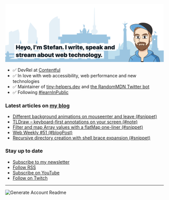<img alt="Heyo, I'm Stefan. I write and speak about web technology." src="https://raw.githubusercontent.com/stefanjudis/stefanjudis/main/screenshot.png">

- ✅ DevRel at [Contentful](https://www.contentful.com)
- ✅ In love with web accessibility, web performance and new technologies
- ✅ Maintainer of [tiny-helpers.dev](https://tiny-helpers.dev) and [the RandomMDN Twitter bot](https://twitter.com/randomMDN)
- ✅ Following [#learnInPublic](https://www.stefanjudis.com/today-i-learned/)
### Latest articles on [my blog](https://www.stefanjudis.com)

<!-- BLOG-POST-LIST:START -->
- [Different background animations on mouseenter and leave &lpar;#snippet&rpar;](https://www.stefanjudis.com/snippets/different-background-animations-on-mouseenter-and-leave/)
- [TLDraw – keyboard-first annotations on your screen &lpar;#note&rpar;](https://www.stefanjudis.com/notes/tldraw-keyboard-first-annotations-on-your-screen/)
- [Filter and map Array values with a flatMap one-liner &lpar;#snippet&rpar;](https://www.stefanjudis.com/snippets/filter-and-map-array-values-with-a-flatmap-one-liner/)
- [Web Weekly #51 &lpar;#blogPost&rpar;](https://www.stefanjudis.com/blog/web-weekly-51/)
- [Recursive directory creation with shell brace expansion &lpar;#snippet&rpar;](https://www.stefanjudis.com/snippets/recursive-directory-creation-with-shell-brace-expansion/)
<!-- BLOG-POST-LIST:END -->

### Stay up to date

- [Subscribe to my newsletter](https://www.stefanjudis.com/newsletter/)
- [Follow RSS](https://www.stefanjudis.com/feeds/)
- [Subscribe on YouTube](https://youtube.com/c/stefanjudis)
- [Follow on Twitch](https://www.twitch.tv/stefanjudis)

---

![Generate Account Readme](https://github.com/stefanjudis/stefanjudis/workflows/Generate%20Account%20Readme/badge.svg)
